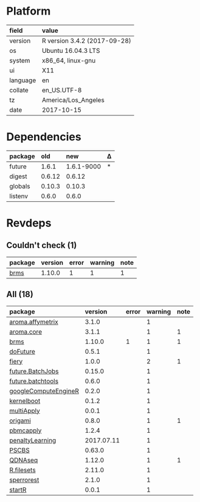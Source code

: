 # Platform

|field    |value                        |
|:--------|:----------------------------|
|version  |R version 3.4.2 (2017-09-28) |
|os       |Ubuntu 16.04.3 LTS           |
|system   |x86_64, linux-gnu            |
|ui       |X11                          |
|language |en                           |
|collate  |en_US.UTF-8                  |
|tz       |America/Los_Angeles          |
|date     |2017-10-15                   |

# Dependencies

|package |old    |new        |Δ  |
|:-------|:------|:----------|:--|
|future  |1.6.1  |1.6.1-9000 |*  |
|digest  |0.6.12 |0.6.12     |   |
|globals |0.10.3 |0.10.3     |   |
|listenv |0.6.0  |0.6.0      |   |

# Revdeps

## Couldn't check (1)

|package                  |version |error |warning |note |
|:------------------------|:-------|:-----|:-------|:----|
|[brms](problems.md#brms) |1.10.0  |1     |1       |1    |

## All (18)

|package                                                  |version    |error |warning |note |
|:--------------------------------------------------------|:----------|:-----|:-------|:----|
|[aroma.affymetrix](problems.md#aroma.affymetrix)         |3.1.0      |      |1       |     |
|[aroma.core](problems.md#aroma.core)                     |3.1.1      |      |1       |1    |
|[brms](problems.md#brms)                                 |1.10.0     |1     |1       |1    |
|[doFuture](problems.md#dofuture)                         |0.5.1      |      |1       |     |
|[fiery](problems.md#fiery)                               |1.0.0      |      |2       |1    |
|[future.BatchJobs](problems.md#future.batchjobs)         |0.15.0     |      |1       |     |
|[future.batchtools](problems.md#future.batchtools)       |0.6.0      |      |1       |     |
|[googleComputeEngineR](problems.md#googlecomputeenginer) |0.2.0      |      |1       |     |
|[kernelboot](problems.md#kernelboot)                     |0.1.2      |      |1       |     |
|[multiApply](problems.md#multiapply)                     |0.0.1      |      |1       |     |
|[origami](problems.md#origami)                           |0.8.0      |      |1       |1    |
|[pbmcapply](problems.md#pbmcapply)                       |1.2.4      |      |1       |     |
|[penaltyLearning](problems.md#penaltylearning)           |2017.07.11 |      |1       |     |
|[PSCBS](problems.md#pscbs)                               |0.63.0     |      |1       |     |
|[QDNAseq](problems.md#qdnaseq)                           |1.12.0     |      |1       |1    |
|[R.filesets](problems.md#r.filesets)                     |2.11.0     |      |1       |     |
|[sperrorest](problems.md#sperrorest)                     |2.1.0      |      |1       |     |
|[startR](problems.md#startr)                             |0.0.1      |      |1       |     |

